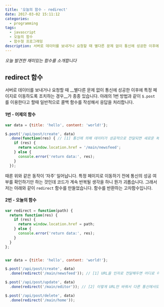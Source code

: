 ```yaml
---
title: '오늘의 함수 - redirect'
date: 2017-03-02 15:11:12
categories:
  - programming
tags:
  - javascript
  - 오늘의 함수
  - 함수형 프로그래밍
description: 서버로 데이터를 보내거나 요청할 때 별다른 문제 없이 통신에 성공한 이후에 특정 페이지로 이동하도록 조치하는 경우가 종종 있습니다.
---
```

_오늘 발견한 재미있는 함수를 소개합니다_

## redirect 함수

서버로 데이터를 보내거나 요청할 때 __별다른 문제 없이 통신에 성공한 이후에 특정 페이지로 이동하도록 조치하는 경우__가 종종 있습니다. 아래의 1번 방법과 같이 `$.post`를 이용한다고 할때 일반적으로 콜백 함수를 작성해서 응답을 처리합니다.

#### 1번 - 어제의 함수
```javascript
var data = {title: 'hello', content: 'world!'};

$.post('/api/post/create', data)
  .done(function(res) { // [1] 통신에 의해 데이터가 성공적으로 전달되면 새로운 페이지로 이동하도록 콜백 함수를 정의했습니다.
    if (res) {
      return window.location.href = '/main/newsfeed';
    } else {
      console.error('return data:', res);
    }
  });
```

때론 위와 같은 동작이 ‘자주’ 일어납니다. 특정 페이지로 이동하기 전에 통신의 성공 여부를 확인하기만 하는 것인데 코드가 계속 반복될 생각을 하니 뭔가 괴롭습니다. 그래서 저는 아래와 같이 `redirect` 함수를 만들었습니다. 함수를 반환하는 고차함수입니다.

#### 2번 - 오늘의 함수
```javascript
var redirect = function(path) {
  return function(res) {
    if (res) {
      return window.location.href = path;
    } else {
      console.error('return data:', res);
    } 
  }
};


var data = {title: 'hello', content: 'world!'};

$.post('/api/post/create', data)
  .done(redirect('/main/newsfeed')); // [1] URL을 인자로 전달해두면 어디로 이동할지 미리 정해둔 함수가 콜백 함수로 남게 됩니다. 

$.post('/api/post/update', data)
  .done(redirect('/main/editor')); // [2] 이렇게 URL만 바꿔서 다른 통신에서도 재활용할 수 있는 함수가 되었습니다.

$.post('/api/post/delete', data)
  .done(redirect('/main/home'));
```